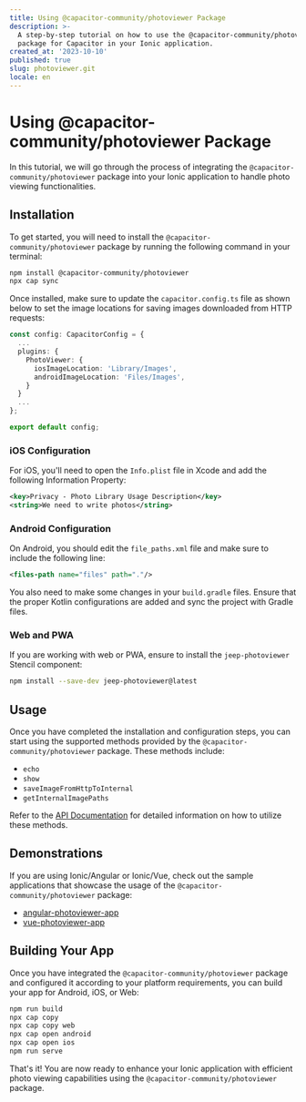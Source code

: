 ```yaml
---
title: Using @capacitor-community/photoviewer Package
description: >-
  A step-by-step tutorial on how to use the @capacitor-community/photoviewer
  package for Capacitor in your Ionic application.
created_at: '2023-10-10'
published: true
slug: photoviewer.git
locale: en
---
```


# Using @capacitor-community/photoviewer Package

In this tutorial, we will go through the process of integrating the `@capacitor-community/photoviewer` package into your Ionic application to handle photo viewing functionalities.

## Installation

To get started, you will need to install the `@capacitor-community/photoviewer` package by running the following command in your terminal:

```bash
npm install @capacitor-community/photoviewer
npx cap sync
```

Once installed, make sure to update the `capacitor.config.ts` file as shown below to set the image locations for saving images downloaded from HTTP requests:

```ts
const config: CapacitorConfig = {
  ...
  plugins: {
    PhotoViewer: {
      iosImageLocation: 'Library/Images',
      androidImageLocation: 'Files/Images',
    }
  }
  ...
};

export default config;
```

### iOS Configuration

For iOS, you'll need to open the `Info.plist` file in Xcode and add the following Information Property:

```xml
<key>Privacy - Photo Library Usage Description</key>
<string>We need to write photos</string>
```

### Android Configuration

On Android, you should edit the `file_paths.xml` file and make sure to include the following line:

```xml
<files-path name="files" path="."/>
```

You also need to make some changes in your `build.gradle` files. Ensure that the proper Kotlin configurations are added and sync the project with Gradle files.

### Web and PWA

If you are working with web or PWA, ensure to install the `jeep-photoviewer` Stencil component:

```bash
npm install --save-dev jeep-photoviewer@latest
```

## Usage

Once you have completed the installation and configuration steps, you can start using the supported methods provided by the `@capacitor-community/photoviewer` package. These methods include:

- `echo`
- `show`
- `saveImageFromHttpToInternal`
- `getInternalImagePaths`

Refer to the [API Documentation](https://github.com/capacitor-community/photoviewer/blob/master/docs/API.md) for detailed information on how to utilize these methods.

## Demonstrations

If you are using Ionic/Angular or Ionic/Vue, check out the sample applications that showcase the usage of the `@capacitor-community/photoviewer` package:

- [angular-photoviewer-app](https://github.com/jepiqueau/angular-photoviewer-app)
- [vue-photoviewer-app](https://github.com/jepiqueau/vue-photoviewer-app)

## Building Your App

Once you have integrated the `@capacitor-community/photoviewer` package and configured it according to your platform requirements, you can build your app for Android, iOS, or Web:

```bash
npm run build
npx cap copy
npx cap copy web
npx cap open android
npx cap open ios
npm run serve
```

That's it! You are now ready to enhance your Ionic application with efficient photo viewing capabilities using the `@capacitor-community/photoviewer` package.

```
